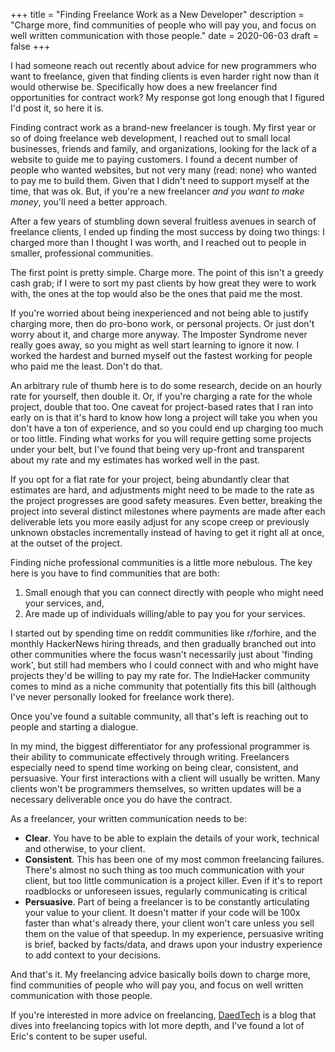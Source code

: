 +++
title = "Finding Freelance Work as a New Developer"
description = "Charge more, find communities of people who will pay you, and focus on well written communication with those people."
date = 2020-06-03
draft = false
+++

I had someone reach out recently about advice for new programmers who want to freelance, given that finding clients is even harder right now than it would otherwise be. Specifically how does a new freelancer find opportunities for contract work? My response got long enough that I figured I'd post it, so here it is.

Finding contract work as a brand-new freelancer is tough. My first year or so of doing freelance web development, I reached out to small local businesses, friends and family, and organizations, looking for the lack of a website to guide me to paying customers. I found a decent number of people who wanted websites, but not very many (read: none) who wanted to pay me to build them. Given that I didn't need to support myself at the time, that was ok. But, if you're a new freelancer _and you want to make money_, you'll need a better approach.

After a few years of stumbling down several fruitless avenues in search of freelance clients, I ended up finding the most success by doing two things: I charged more than I thought I was worth, and I reached out to people in smaller, professional communities.

The first point is pretty simple. Charge more. The point of this isn't a greedy cash grab; if I were to sort my past clients by how great they were to work with, the ones at the top would also be the ones that paid me the most.

If you're worried about being inexperienced and not being able to justify charging more, then do pro-bono work, or personal projects. Or just don't worry about it, and charge more anyway. The Imposter Syndrome never really goes away, so you might as well start learning to ignore it now. I worked the hardest and burned myself out the fastest working for people who paid me the least. Don't do that.

An arbitrary rule of thumb here is to do some research, decide on an hourly rate for yourself, then double it. Or, if you're charging a rate for the whole project, double that too. One caveat for project-based rates that I ran into early on is that it's hard to know how long a project will take you when you don't have a ton of experience, and so you could end up charging too much or too little. Finding what works for you will require getting some projects under your belt, but I've found that being very up-front and transparent about my rate and my estimates has worked well in the past.

If you opt for a flat rate for your project, being abundantly clear that estimates are hard, and adjustments might need to be made to the rate as the project progresses are good safety measures. Even better, breaking the project into several distinct milestones where payments are made after each deliverable lets you more easily adjust for any scope creep or previously unknown obstacles incrementally instead of having to get it right all at once, at the outset of the project.

Finding niche professional communities is a little more nebulous. The key here is you have to find communities that are both:

1. Small enough that you can connect directly with people who might need your services, and,
2. Are made up of individuals willing/able to pay you for your services.

I started out by spending time on reddit communities like r/forhire, and the monthly HackerNews hiring threads, and then gradually branched out into other communities where the focus wasn't necessarily just about 'finding work', but still had members who I could connect with and who might have projects they'd be willing to pay my rate for. The IndieHacker community comes to mind as a niche community that potentially fits this bill (although I've never personally looked for freelance work there).

Once you've found a suitable community, all that's left is reaching out to people and starting a dialogue.

In my mind, the biggest differentiator for any professional programmer is their ability to communicate effectively through writing. Freelancers especially need to spend time working on being clear, consistent, and persuasive. Your first interactions with a client will usually be written. Many clients won't be programmers themselves, so written updates will be a necessary deliverable once you do have the contract.

As a freelancer, your written communication needs to be:

- **Clear**. You have to be able to explain the details of your work, technical and otherwise, to your client.
- **Consistent**. This has been one of my most common freelancing failures. There's almost no such thing as too much communication with your client, but too little communication is a project killer. Even if it's to report roadblocks or unforeseen issues, regularly communicating is critical
- **Persuasive**. Part of being a freelancer is to be constantly articulating your value to your client. It doesn't matter if your code will be 100x faster than what's already there, your client won't care unless you sell them on the value of that speedup. In my experience, persuasive writing is brief, backed by facts/data, and draws upon your industry experience to add context to your decisions.

And that's it. My freelancing advice basically boils down to charge more, find communities of people who will pay you, and focus on well written communication with those people.

If you're interested in more advice on freelancing, [DaedTech](https://daedtech.com/) is a blog that dives into freelancing topics with lot more depth, and I've found a lot of Eric's content to be super useful.
